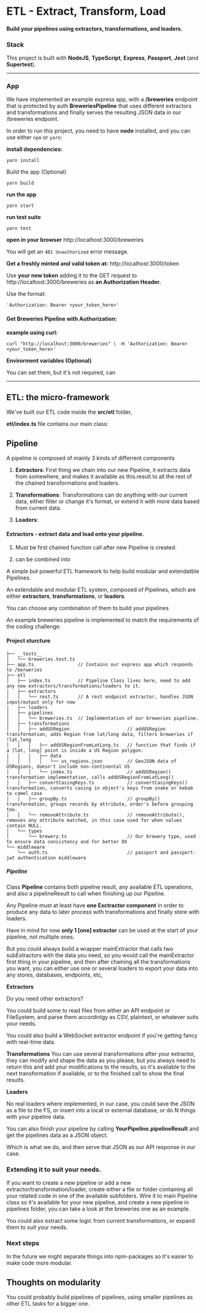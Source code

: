 # ETL - Extract, Transform, Load

#### Build your pipelines using extractors, transformations, and loaders.

### Stack

This project is built with **NodeJS**, **TypeScript**, **Express**, **Passport**, **Jest** (and **Supertest**).

---

### App

We have implemented an example express app, with a **/breweries** endpoint that is protected by auth **BreweriesPipeline** that uses different extractors and transformations and finally serves the resulting JSON data in our /breweries endpoint.

In order to run this project, you need to have **node** installed, and you can use either `npm` or `yarn`:

**install dependencies:**

`yarn install`

Build the app (Optional)

`yarn build`

**run the app**

`yarn start`

**run test suite**

`yarn test`

**open in your browser** http://localhost:3000/breweries

You will get an `401 Unauthorized` error message.

**Get a freshly minted and valid token at:** http://localhost:3000/token

Use **your new token** adding it to the GET request to http://localhost:3000/breweries as **an Authorization Header.**

Use the format:

`'Authorization: Bearer <your_token_here>'`

#### Get Breweries Pipeline with Authorization:

**example using curl:**

`curl "http://localhost:3000/breweries" \
 -H 'Authorization: Bearer <your_token_here>'`

**Envirorment variables (Optional)**

You can set them, but it's not required, can

---

## ETL: the **micro-framework**

We've built our ETL code inside the **src/etl** folder,

**etl/index.ts** file contains our main class:

## Pipeline

A pipeline is composed of mainly 3 kinds of differrent components

1. **Extractors**: First thing we chain into our new Pipeline, it extracts data from somewhere, and makes it available as this.result to all the rest of the chained transformations and loaders.
  
2. **Transformations**: Transformations can do anything with our current data, either filter or change it's format, or extend it with more data based from current data.
  
3. **Loaders**:
  

####

#### Extractors - extract data and load onto your pipeline.

1. Must be first chained function call after new Pipeline is created.
  
2. can be combined into
  

A simple but powerful ETL framework to help build modular and extendatble Pipelines.

An extendable and modular ETL system, composed of Pipelines, which are either **extractors**, **transformations**, or **loaders**.

You can choose any combination of them to build your pipelines

An example breweries pipeline is implemented to match the requirements of the coding challenge.

#### Project sturcture

```
├── __tests__
│   └── breweries.test.ts
├── app.ts                // Contains our express app which responds to /berweries
├── etl
│   ├── index.ts          // Pipeline Class lives here, need to add any new extractors/transformations/loaders to it.
│   ├── extractors
│   │   └── rest.ts       // A rest endpoint extractor, handles JSON input/output only for now
│   ├── loaders
│   ├── pipelines
│   │   └── breweries.ts  // Implementation of our breweries pipeline.
│   ├── transformations
│   │   ├── addUSRegion                     // addUSRegion transformation, adds Region from lat/long data, filters breweries if !lat,long
│   │   │   ├── addUSRegionFromLatLong.ts   // function that finds if a [lat, long] point is inside a US Region polygon.
│   │   │   ├── data
│   │   │   │   └── us_regions.json         // GeoJSON data of USRegions, doesn't include non-continental US
│   │   │   └── index.ts                    // addUSRegion() transformation implementation, calls addUSRegionFromLatLong()
│   │   ├── convertCasingKeys.ts            // convertCasingKeys() transformation, converts casing in object's keys from snake or kebab to camel case
│   │   ├── groupBy.ts                      // groupBy() transformation, groups records by attribute, order's before grouping too.
│   │   └── removeAttribute.ts              // removeAttribute(), removes any attribute matched, in this case used for when values contain NULL.
│   └── types
│       └── brewery.ts                      // Our brewery type, used to ensure data consistency and for better DX
└── middleware
    └── auth.ts                             // passport and passport-jwt authentication middleware
```

##### Pipeline

Class **Pipeline** contains both pipeline result, any available ETL operations, and also a pipelineResult to call when finishing up our Pipeline.

Any Pipeline must at least have **one Exctractor component** in order to produce any data to later process with transformations and finally store with loaders.

Have in mind for now **only 1 [one] extractor** can be used at the start of your pipeline, not multiple ones.

But you could always build a wrapper mainExtractor that calls two subExtractors with the data you need, so you would call the mainExtractor first thing in your pipeline, and then after chaining all the transformations you want, you can either use one or several loaders to export your data into any stores, databases, endpoints, etc,


**Extractors**

Do you need other extractors?

You could build some to read files from either an API endpoint or FileSystem, and parse them accordinlgy as CSV, plaintext, or whatever suits your needs.

You could also build a WebSocket extractor endpoint if you're getting fancy with real-time data.

**Transformations**
You can use several transformations after your extractor,
they can modify and shape the data as you please,
but you always need to return this and add your modifications to the results,
so it's available to the next transformation if available,
or to the finished call to show the final results.

**Loaders**

No real loaders where implemented, in our case, you could save the JSON as a file to the FS, or insert into a local or external database, or do N things with your pipeline data.

You can also finish your pipeline by calling **YourPipeline.pipelineResult** and get the pipelines data as a JSON object.

Which is what we do, and then serve that JSON as our API response in our case.


### Extending it to suit your needs.
If you want to create a new pipeline or
add a new extractor/transformation/loader,
create either a file or folder containing all
 your related code in one of the available subfolders.
Wire it to main Pipeline class so it's available for your new pipeline,
and create a new pipeline in pipelines folder,
you can take a look at the breweries one as an example.

You could also extract some logic from current transformations,
 or expand them to suit your needs.

### Next steps
 In the future we might separate things into npm-packages so it's easier to make code more modular.

## Thoughts on modularity
You could probably build pipelines of pipelines,
using smaller pipelines as other ETL tasks for a bigger one.